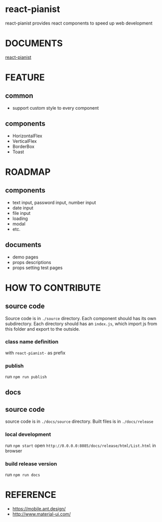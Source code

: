 # react-pianist

react-pianist provides react components to speed up web development

# DOCUMENTS

[react-pianist](https://vivaxy.github.io/react-pianist)

# FEATURE

## common
- support custom style to every component

## components
- HorizontalFlex
- VerticalFlex
- BorderBox
- Toast

# ROADMAP

## components
- text input, password input, number input
- date input
- file input
- loading
- modal
- etc.

## documents
- demo pages
- props descriptions
- props setting test pages

# HOW TO CONTRIBUTE

## source code

Source code is in `./source` directory. Each component should has its own subdirectory.
Each directory should has an `index.js`, which import js from this folder and export to the outside.

### class name definition

with `react-pianist-` as prefix

### publish

run `npm run publish`

## docs

## source code

source code is in `./docs/source` directory. Built files is in `./docs/release`

### local development

run `npm start`
open `http://0.0.0.0:8085/docs/release/html/List.html` in browser

### build release version

run `npm run docs`

# REFERENCE

- https://mobile.ant.design/
- http://www.material-ui.com/
